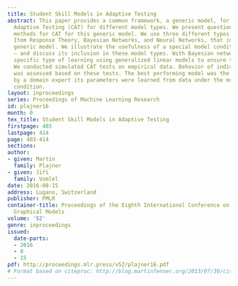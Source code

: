 ```yaml
---
title: Student Skill Models in Adaptive Testing
abstract: This paper provides a common framework, a generic model, for Computerized
  Adaptive Testing (CAT) for different model types. We present question selection
  methods for CAT for this generic model. We use three different types of models,
  Item Response Theory, Bayesian Networks, and Neural Networks, that instantiate the
  generic model. We illustrate the usefulness of a special model condition – the monotonicity
  – and discuss its inclusion in these model types. With Bayesian networks we use
  specific type of learning using generalized linear models to ensure the monotonicity.
  We conducted simulated CAT tests on empirical data. Behavior of individual models
  was assessed based on these tests. The best performing model was the BN model constructed
  by a domain expert its parameters were learned from data under the monotonicity
  condition.
layout: inproceedings
series: Proceedings of Machine Learning Research
id: plajner16
month: 0
tex_title: Student Skill Models in Adaptive Testing
firstpage: 403
lastpage: 414
page: 403-414
sections: 
author:
- given: Martin
  family: Plajner
- given: Jiří
  family: Vomlel
date: 2016-08-15
address: Lugano, Switzerland
publisher: PMLR
container-title: Proceedings of the Eighth International Conference on Probabilistic
  Graphical Models
volume: '52'
genre: inproceedings
issued:
  date-parts:
  - 2016
  - 8
  - 15
pdf: http://proceedings.mlr.press/v52/plajner16.pdf
# Format based on citeproc: http://blog.martinfenner.org/2013/07/30/citeproc-yaml-for-bibliographies/
---
```

